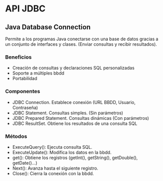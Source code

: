 # API JDBC
## Java Database Connection

Permite a los programas Java conectarse con una base de datos gracias a un conjunto de interfaces y clases. (Enviar consultas y recibir resultados).


### Beneficios

- Creación de consultas y declaraciones SQL personalizadas
- Soporte a múltiples bbdd
- Portabilidad

### Componentes

- JDBC Connection. Establece conexión (URL BBDD, Usuario, Contraseña)
- JDBC Statement. Consultas simples. (Sin parámetros)
- JDBC Prepared Statement. Consultas dinámicas (Con parámetros)
- JDBC ResultSet. Obtiene los resultados de una consulta SQL

### Métodos

- ExecuteQuery(): Ejecuta consulta SQL.
- ExecuteUpdate(): Modifica los datos en la bbdd.
- get(): Obtiene los registros (getInt(), getString(), getDouble(), getDate()...)
- Next(): Avanza hasta el siguiente registro.
- Close(): Cierra la conexión con la bbdd.



